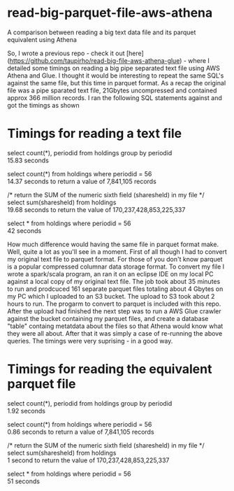 # read-big-parquet-file-aws-athena
A comparison between reading a big text data file and its parquet equivalent using Athena

So, I wrote a previous repo - check it out [here] (https://github.com/taupirho/read-big-file-aws-athena-glue) - where I detailed 
some timings on reading a big pipe separated text file using AWS Athena and Glue. I thought it would be interesting to repeat the 
same SQL's against the same file, but this time in parquet format. As a recap the original file was a pipe sparated text file, 
21Gbytes uncompressed and contained approx 366 million records. I ran the following SQL statements against and got the timings as shown

# Timings for reading a text file
select count(*), periodid from holdings group by periodid    
15.83 seconds

select count(*) from holdings where periodid = 56      
14.37 seconds to return a value of 7,841,105 records

/* return the SUM of the numeric sixth field (sharesheld) in my file */                                                        
select sum(sharesheld) from holdings     
19.68 seconds to return the value of 170,237,428,853,225,337 

select * from holdings where periodid = 56        
42 seconds

How much difference would having the same file in parquet format make. Well, quite a lot as you'll see in a moment. First of all 
though I had to convert my original text file to parquet format. For those of you don't know parquet is a popular compressed 
columnar data storage format. To convert my file I wrote a spark/scala program, an ran it on an eclipse IDE on my local PC 
against a local copy of my original text file. The job took about 35 minutes to run and prodcuced 161 separate parquet files totaling
about 4 Gbytes on my PC which I uploaded to an S3 bucket. The upload to S3 took about 2 hours to run. The progarm to convert to parquet 
is included with this repo. After the upload had finished the next step was to run a AWS Glue crawler against the bucket containing my 
parquet files, and create a database "table" containg metatdata about the files so that Athena would know what they were all about. After 
that it was simply a case of re-running the above queries. The timings were very suprising - in a good way.

# Timings for reading the equivalent parquet file
select count(*), periodid from holdings group by periodid    
1.92 seconds

select count(*) from holdings where periodid = 56      
0.86 seconds to return a value of 7,841,105 records

/* return the SUM of the numeric sixth field (sharesheld) in my file */                                                        
select sum(sharesheld) from holdings     
1 second to return the value of 170,237,428,853,225,337 

select * from holdings where periodid = 56        
51 seconds

